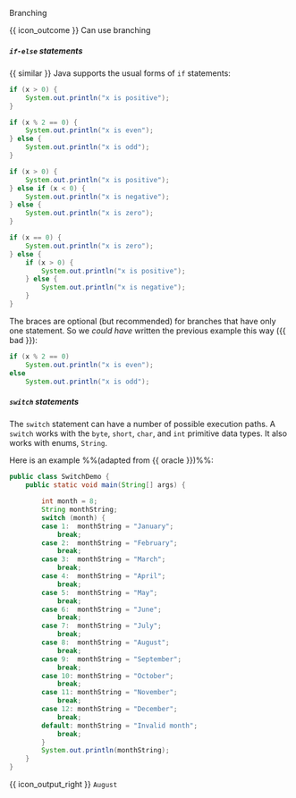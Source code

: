 <span id="title">Branching</span>

<span id="prereqs"></span>

<span id="outcomes">{{ icon_outcome }} Can use branching</span>

<div id="body">

##### `if-else` statements

<div class="indented">

{{ similar }} Java supports the usual forms of `if` statements:

```java
if (x > 0) {
    System.out.println("x is positive");
}
```
```java
if (x % 2 == 0) {
    System.out.println("x is even");
} else {
    System.out.println("x is odd");
}
```
```java
if (x > 0) {
    System.out.println("x is positive");
} else if (x < 0) {
    System.out.println("x is negative");
} else {
    System.out.println("x is zero");
}
```
```java
if (x == 0) {
    System.out.println("x is zero");
} else {
    if (x > 0) {
        System.out.println("x is positive");
    } else {
        System.out.println("x is negative");
    }
}
```
The braces are optional (but recommended) for branches that have only one statement.
So we _could have_ written the previous example this way ({{ bad }}):
```java
if (x % 2 == 0)
    System.out.println("x is even");
else
    System.out.println("x is odd");
```

</div>

##### `switch` statements

<div class="indented">

The `switch` statement can have a number of possible execution paths. A `switch` works with the `byte`, `short`, `char`, and `int` primitive data types. It also works with enums, `String`.

Here is an example %%(adapted from {{ oracle }})%%:

```java
public class SwitchDemo {
    public static void main(String[] args) {

        int month = 8;
        String monthString;
        switch (month) {
        case 1:  monthString = "January";
            break;
        case 2:  monthString = "February";
            break;
        case 3:  monthString = "March";
            break;
        case 4:  monthString = "April";
            break;
        case 5:  monthString = "May";
            break;
        case 6:  monthString = "June";
            break;
        case 7:  monthString = "July";
            break;
        case 8:  monthString = "August";
            break;
        case 9:  monthString = "September";
            break;
        case 10: monthString = "October";
            break;
        case 11: monthString = "November";
            break;
        case 12: monthString = "December";
            break;
        default: monthString = "Invalid month";
            break;
        }
        System.out.println(monthString);
    }
}
```

{{ icon_output_right }} `August`

</div>

</div>

<div id="extras">
  <include src="exercisesPanel.md" boilerplate />
  <include src="resourcesPanel.md" boilerplate />
</div>